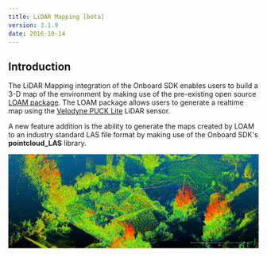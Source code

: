 ```yaml
---
title: LiDAR Mapping [beta]
version: 3.1.9
date: 2016-10-14
---
```


## Introduction

The LiDAR Mapping integration of the Onboard SDK enables users to build a 3-D map of the environment by making use of the pre-existing open source [LOAM package](http://wiki.ros.org/loam_velodyne). 
The LOAM package allows users to generate a realtime map using the [Velodyne PUCK Lite](http://velodynelidar.com/vlp-16-lite.html) LiDAR sensor.
 
A new feature addition is the ability to generate the maps created by LOAM to an industry standard LAS file format by making use of the Onboard SDK's **pointcloud_LAS** library. 

![3-D Map](../../images/modules/lidarmapping/pointcloudimage.png)


 
